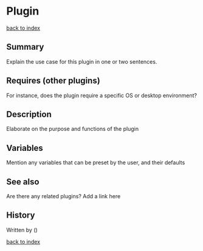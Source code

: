 # Plugin <name>
[back to index](../index.md#Plugins)

## Summary
Explain the use case for this plugin in one or two sentences. 

## Requires (other plugins)
For instance, does the plugin require a specific OS or desktop environment?

## Description
Elaborate on the purpose and functions of the plugin

## Variables
Mention any variables that can be preset by the user, and their defaults

## See also
Are there any related plugins? Add a link here

## History
<year> Written by <author> (<organization>)

[back to index](../index.md#Plugins)
